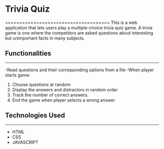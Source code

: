 # Trivia Quiz
=====================================
This is a web application that lets users play a multiple-choice trivia quiz game. A trivia game is one where the competitors are asked questions about interesting but unimportant facts in many subjects.

## Functionalities
------------
-Read questions and their corresponding options from a file
-When player starts game:
1. Choose questions at random
2. Display the answers and distractors in random order
3. Track the number of correct answers.
4. End the game when player selects a wrong answer

## Technologies Used
------------
* HTML
* CSS 
* JAVASCRIPT

